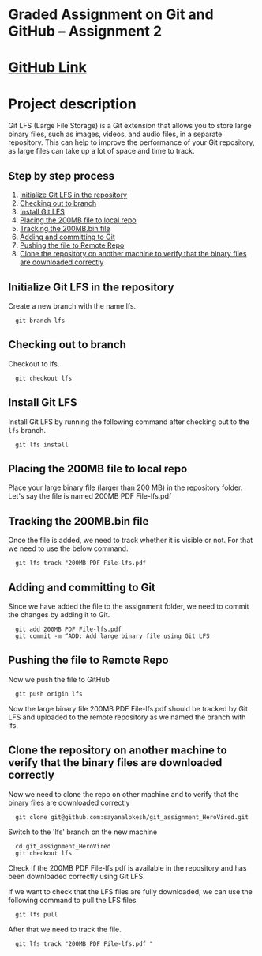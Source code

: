 # Graded Assignment on Git and GitHub – Assignment 2

# [GitHub Link](https://github.com/sayanalokesh/git_assignment_HeroVired)

# Project description

Git LFS (Large File Storage) is a Git extension that allows you to store large binary files, such as images, videos, and audio files, in a separate repository. This can help to improve the performance of your Git repository, as large files can take up a lot of space and time to track.

## Step by step process
1. [Initialize Git LFS in the repository](#initialize-git-lfs-in-the-repository)
2. [Checking out to branch](#checking-out-to-branch)
3. [Install Git LFS](#install-git-lfs)
4. [Placing the 200MB file to local repo](#placing-the-200mb-file-to-local-repo)
5. [Tracking the 200MB.bin file](#tracking-the-200mbbin-file)
6. [Adding and committing to Git](#adding-and-committing-to-git)
7. [Pushing the file to Remote Repo](#pushing-the-file-to-remote-repo)
8. [Clone the repository on another machine to verify that the binary files are downloaded correctly](#clone-the-repository-on-another-machine-to-verify-that-the-binary-files-are-downloaded-correctly)

## Initialize Git LFS in the repository
Create a new branch with the name lfs.

      git branch lfs

## Checking out to branch
Checkout to lfs.
      
      git checkout lfs

## Install Git LFS
Install Git LFS by running the following command after checking out to the `lfs` branch.
      
      git lfs install

## Placing the 200MB file to local repo
Place your large binary file (larger than 200 MB) in the repository folder. Let's say the file is named 200MB PDF File-lfs.pdf

## Tracking the 200MB.bin file
Once the file is added, we need to track whether it is visible or not. For that we need to use the below command.

      git lfs track "200MB PDF File-lfs.pdf

## Adding and committing to Git
Since we have added the file to the assignment folder, we need to commit the changes by adding it to Git.

      git add 200MB PDF File-lfs.pdf
      git commit -m “ADD: Add large binary file using Git LFS

## Pushing the file to Remote Repo
Now we push the file to GitHub
      
      git push origin lfs
Now the large binary file 200MB PDF File-lfs.pdf should be tracked by Git LFS and uploaded to the remote repository as we named the branch with lfs.

## Clone the repository on another machine to verify that the binary files are downloaded correctly
Now we need to clone the repo on other machine and to verify that the binary files are downloaded correctly

      git clone git@github.com:sayanalokesh/git_assignment_HeroVired.git

Switch to the 'lfs' branch on the new machine

      cd git_assignment_HeroVired
      git checkout lfs
Check if the 200MB PDF File-lfs.pdf is available in the repository and has been downloaded correctly using Git LFS.

If we want to check that the LFS files are fully downloaded, we can use the following command to pull the LFS files

      git lfs pull

After that we need to track the file.

      git lfs track "200MB PDF File-lfs.pdf "